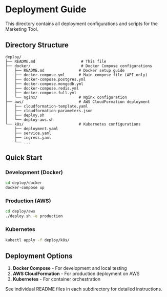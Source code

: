 # Deployment Guide

This directory contains all deployment configurations and scripts for the Marketing Tool.

## Directory Structure

```
deploy/
├── README.md                    # This file
├── docker/                      # Docker Compose configurations
│   ├── README.md               # Docker setup guide
│   ├── docker-compose.yml      # Main compose file (API only)
│   ├── docker-compose.postgres.yml
│   ├── docker-compose.mongodb.yml
│   ├── docker-compose.redis.yml
│   ├── docker-compose.full.yml
│   └── nginx/                  # Nginx configuration
├── aws/                        # AWS CloudFormation deployment
│   ├── cloudformation-template.yaml
│   ├── cloudformation-parameters.json
│   ├── deploy.sh
│   └── deploy-aws.sh
└── k8s/                        # Kubernetes configurations
    ├── deployment.yaml
    ├── service.yaml
    ├── ingress.yaml
    └── ...
```

## Quick Start

### Development (Docker)
```bash
cd deploy/docker
docker-compose up
```

### Production (AWS)
```bash
cd deploy/aws
./deploy.sh -e production
```

### Kubernetes
```bash
kubectl apply -f deploy/k8s/
```

## Deployment Options

1. **Docker Compose** - For development and local testing
2. **AWS CloudFormation** - For production deployment on AWS
3. **Kubernetes** - For container orchestration

See individual README files in each subdirectory for detailed instructions.